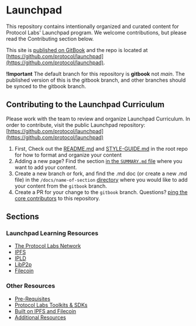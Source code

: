 # Launchpad
This repository contains intentionally organized and curated content for Protocol Labs' Launchpad program.
We welcome contributions, but please read the Contributing section below.

This site is [published on GitBook](https://app.gitbook.com/o/-L_E2woSLfhpBp2IPz9k/s/dJC0yfHL6n4VMktmNXWq/) and the repo is located at [https://github.com/protocol/launchpad](https://github.com/protocol/launchpad).

**!Important** The default branch for this repository is **gitbook** not _main_. The published version of this is the gitbook branch, and other branches should be synced to the gitbook branch.

## Contributing to the Launchpad Curriculum

Please work with the team to review and organize Launchpad Curriculum. In order to contribute, visit the public Launchpad repository: [https://github.com/protocol/launchpad](https://github.com/protocol/launchpad)

1. First, Check out the [README.md](../README.md) and [STYLE-GUIDE.md](../STYLE-GUIDE.md) in the root repo for how to format and organize your content
2. Adding a new page? Find the section [in the `SUMMARY.md` file](../SUMMARY.md) where you want to add your content.
3. Create a new branch or fork, and find the .md doc (or create a new .md file) in the `/docs/name-of-section` [directory](https://github.com/protocol/launchpad/tree/gitbook/docs) where you would like to add your content from the `gitbook` branch.
4. Create a PR for your change to the `gitbook` branch. Questions? [ping the core contributors](https://github.com/protocol/launchpad/graphs/contributors) to this repository.

## Sections

### Launchpad Learning Resources
* [The Protocol Labs Network](docs/protocol-labs-network/README.md)
* [IPFS](docs/ipfs/README.md)
* [IPLD](docs/ipld/README.md)
* [LibP2p](docs/libp2p/README.md)
* [Filecoin](docs/filecoin/README.md)

### Other Resources
* [Pre-Requisites](docs/pre-requisites/README.md)
* [Protocol Labs Toolkits & SDKs](docs/protocol-labs-toolkits-sdks/README.md)
* [Built on IPFS and Filecoin](docs/built-on-ipfs-filecoin/README.md)
* [Additional Resources](docs/additional-learning-resources/README.md)
